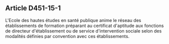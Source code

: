 ## Article D451-15-1

L'Ecole des hautes études en santé publique anime le réseau des établissements de formation préparant au
certificat d'aptitude aux fonctions de directeur d'établissement ou de service d'intervention sociale selon des
modalités définies par convention avec ces établissements.

